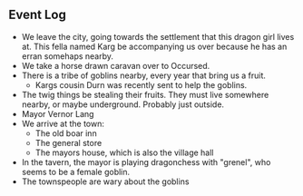
## Event Log

- We leave the city, going towards the settlement that this dragon girl lives at. This fella named Karg be accompanying us over because he has an erran somehaps nearby.
- We take a horse drawn caravan over to Occursed.
- There is a tribe of goblins nearby, every year that bring us a fruit.
	- Kargs cousin Durn was recently sent to help the goblins.
- The twig things be stealing their fruits. They must live somewhere nearby, or maybe underground. Probably just outside.
- Mayor Vernor Lang
- We arrive at the town:
	- The old boar inn
	- The general store
	- The mayors house, which is also the village hall
- In the tavern, the mayor is playing dragonchess with "grenel", who seems to be a female goblin.
- The townspeople are wary about the goblins
